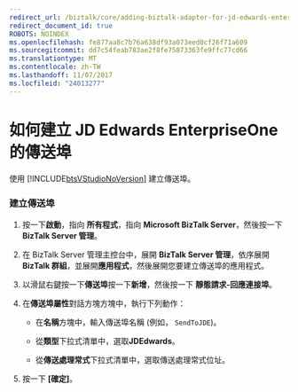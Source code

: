 ```yaml
---
redirect_url: /biztalk/core/adding-biztalk-adapter-for-jd-edwards-enterpriseone/
redirect_document_id: true
ROBOTS: NOINDEX
ms.openlocfilehash: fe877aa8c7b76a638df93a073eed0cf26f71a609
ms.sourcegitcommit: dd7c54feab783ae2f8fe75873363fe9ffc77cd66
ms.translationtype: MT
ms.contentlocale: zh-TW
ms.lasthandoff: 11/07/2017
ms.locfileid: "24013277"
---
```

# <a name="how-to-create-send-ports-for-jd-edwards-enterpriseone"></a>如何建立 JD Edwards EnterpriseOne 的傳送埠
使用 [!INCLUDE[btsVStudioNoVersion](../includes/btsvstudionoversion-md.md)] 建立傳送埠。  
  
### <a name="to-create-a-send-port"></a>建立傳送埠  
  
1.  按一下**啟動**，指向 **所有程式**，指向  **Microsoft BizTalk Server**，然後按一下  **BizTalk Server 管理**。  
  
2.  在 BizTalk Server 管理主控台中，展開  **BizTalk Server 管理**，依序展開**BizTalk 群組**，並展開**應用程式**，然後展開您要建立傳送埠的應用程式。  
  
3.  以滑鼠右鍵按一下**傳送埠**按一下**新增**，然後按一下 **靜態請求-回應連接埠**。  
  
4.  在**傳送埠屬性**對話方塊方塊中，執行下列動作：  
  
    -   在**名稱**方塊中，輸入傳送埠名稱 (例如， `SendToJDE`)。  
  
    -   從**類型**下拉式清單中，選取**JDEdwards**。  
  
    -   從**傳送處理常式**下拉式清單中，選取傳送處理常式位址。  
  
5.  按一下 **[確定]**。  
  
